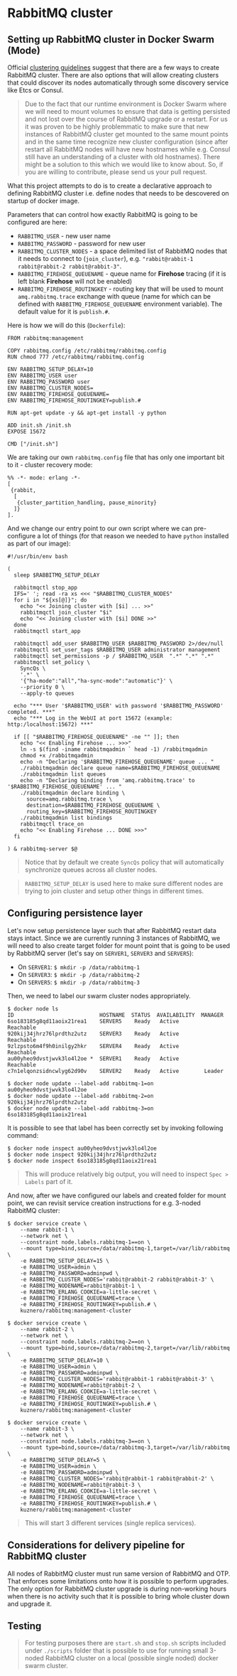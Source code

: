 # RabbitMQ cluster

## Setting up RabbitMQ cluster in Docker Swarm (Mode)

Official [clustering guidelines](https://www.rabbitmq.com/clustering.html)
suggest that there are a few ways to create RabbitMQ cluster. There are also
options that will allow creating clusters that could discover its nodes
automatically through some discovery service like Etcs or Consul.

> Due to the fact that our runtime environment is Docker Swarm where we will
  need to mount volumes to ensure that data is getting persisted and not lost
  over the course of RabbitMQ upgrade or a restart. For us it was proven to be
  highly problemmatic to make sure that new instances of RabbitMQ cluster get
  mounted to the same mount points and in the same time recognize new cluster
  configuration (since after restart all RabbitMQ nodes will have new
  hostnames while e.g. Consul still have an understanding of a cluster with old
  hostnames). There might be a solution to this which we would like to know
  about. So, if you are willing to contribute, please send us your pull request.

What this project attempts to do is to create a declarative approach to defining
RabbitMQ cluster i.e. define nodes that needs to be descovered on startup of
docker image.

Parameters that can control how exactly RabbitMQ is going to be configured are
here:

* `RABBITMQ_USER` - new user name
* `RABBITMQ_PASSWORD` - password for new user
* `RABBITMQ_CLUSTER_NODES` - a space delimited list of RabbitMQ
  nodes that it needs to connect to (`join_cluster`), e.g.
  `"rabbit@rabbit-1 rabbit@rabbit-2 rabbit@rabbit-3"`.
* `RABBITMQ_FIREHOSE_QUEUENAME` - queue name for
  **Firehose** tracing (if it is left blank **Firehose** will not be
  enabled)
* `RABBITMQ_FIREHOSE_ROUTINGKEY` - routing key that will be
  used to mount `amq.rabbitmq.trace` exchange with queue (name for
  which can be defined with `RABBITMQ_FIREHOSE_QUEUENAME`
  environment variable). The default value for it is `publish.#`.

Here is how we will do this (`Dockerfile`):

```{.Dockerfile}
FROM rabbitmq:management

COPY rabbitmq.config /etc/rabbitmq/rabbitmq.config
RUN chmod 777 /etc/rabbitmq/rabbitmq.config

ENV RABBITMQ_SETUP_DELAY=10
ENV RABBITMQ_USER user
ENV RABBITMQ_PASSWORD user
ENV RABBITMQ_CLUSTER_NODES=
ENV RABBITMQ_FIREHOSE_QUEUENAME=
ENV RABBITMQ_FIREHOSE_ROUTINGKEY=publish.#

RUN apt-get update -y && apt-get install -y python

ADD init.sh /init.sh
EXPOSE 15672

CMD ["/init.sh"]
```

We are taking our own `rabbitmq.config` file that has only one
important bit to it - cluster recovery mode:

```{.erlang}
%% -*- mode: erlang -*-
[
 {rabbit,
  [
   {cluster_partition_handling, pause_minority}
  ]}
].
```

And we change our entry point to our own script where we can pre-configure a lot
of things (for that reason we needed to have `python` installed as
part of our image):

```{.bash}
#!/usr/bin/env bash

(
  sleep $RABBITMQ_SETUP_DELAY

  rabbitmqctl stop_app
  IFS=' '; read -ra xs <<< "$RABBITMQ_CLUSTER_NODES"
  for i in "${xs[@]}"; do
    echo "<< Joining cluster with [$i] ... >>"
    rabbitmqctl join_cluster "$i"
    echo "<< Joining cluster with [$i] DONE >>"
  done
  rabbitmqctl start_app

  rabbitmqctl add_user $RABBITMQ_USER $RABBITMQ_PASSWORD 2>/dev/null
  rabbitmqctl set_user_tags $RABBITMQ_USER administrator management
  rabbitmqctl set_permissions -p / $RABBITMQ_USER  ".*" ".*" ".*"
  rabbitmqctl set_policy \
    SyncQs \
    '.*' \
    '{"ha-mode":"all","ha-sync-mode":"automatic"}' \
    --priority 0 \
    --apply-to queues

  echo "*** User '$RABBITMQ_USER' with password '$RABBITMQ_PASSWORD' completed. ***"
  echo "*** Log in the WebUI at port 15672 (example: http:/localhost:15672) ***"

  if [[ "$RABBITMQ_FIREHOSE_QUEUENAME" -ne "" ]]; then
    echo "<< Enabling Firehose ... >>>"
    ln -s $(find -iname rabbitmqadmin ` head -1) /rabbitmqadmin
    chmod +x /rabbitmqadmin
    echo -n "Declaring '$RABBITMQ_FIREHOSE_QUEUENAME' queue ... "
    ./rabbitmqadmin declare queue name=$RABBITMQ_FIREHOSE_QUEUENAME
    ./rabbitmqadmin list queues
    echo -n "Declaring binding from 'amq.rabbitmq.trace' to '$RABBITMQ_FIREHOSE_QUEUENAME' ... "
    ./rabbitmqadmin declare binding \
      source=amq.rabbitmq.trace \
      destination=$RABBITMQ_FIREHOSE_QUEUENAME \
      routing_key=$RABBITMQ_FIREHOSE_ROUTINGKEY
    ./rabbitmqadmin list bindings
    rabbitmqctl trace_on
    echo "<< Enabling Firehose ... DONE >>>"
  fi

) & rabbitmq-server $@
```

> Notice that by default we create `SyncQs` policy that will
  automatically synchronize queues across all cluster nodes.

> `RABBITMQ_SETUP_DELAY` is used here to make sure different nodes are
  trying to join cluster and setup other things in different times.

## Configuring persistence layer

Let's now setup persistence layer such that after RabbitMQ restart data stays
intact. Since we are currently running 3 instances of RabbitMQ, we will need to
also create target folder for mount point that is going to be used by RabbitMQ
server (let's say on `SERVER1`, `SERVER3` and
`SERVER5`):

* On `SERVER1`: `$ mkdir -p /data/rabbitmq-1`
* On `SERVER3`: `$ mkdir -p /data/rabbitmq-2`
* On `SERVER5`: `$ mkdir -p /data/rabbitmq-3`

Then, we need to label our swarm cluster nodes appropriately.

```{.bash}
$ docker node ls
ID                           HOSTNAME  STATUS  AVAILABILITY  MANAGER
6so183185g8qd11aoix21rea1    SERVER5    Ready   Active        Reachable
920kij34jhrz76lprdthz2utz    SERVER3    Ready   Active        Reachable
9zlzpsto6m4f9h0inilgy2hkr    SERVER4    Ready   Active        Reachable
au00yheo9dvstjwvk3lo4l2oe *  SERVER1    Ready   Active        Reachable
c7n1elqonzsidncwlyg62d90v    SERVER2    Ready   Active        Leader

$ docker node update --label-add rabbitmq-1=on au00yheo9dvstjwvk3lo4l2oe
$ docker node update --label-add rabbitmq-2=on 920kij34jhrz76lprdthz2utz
$ docker node update --label-add rabbitmq-3=on 6so183185g8qd11aoix21rea1
```

It is possible to see that label has been correctly set by invoking following
command:

```{.bash}
$ docker node inspect au00yheo9dvstjwvk3lo4l2oe
$ docker node inspect 920kij34jhrz76lprdthz2utz
$ docker node inspect 6so183185g8qd11aoix21rea1
```

> This will produce relatively big output, you will need to inspect
  `Spec > Labels` part of it.

And now, after we have configured our labels and created folder for mount point,
we can revisit service creation instructions for e.g. 3-noded RabbitMQ cluster:

```{.bash}
$ docker service create \
    --name rabbit-1 \
    --network net \
    --constraint node.labels.rabbitmq-1==on \
    --mount type=bind,source=/data/rabbitmq-1,target=/var/lib/rabbitmq \
    -e RABBITMQ_SETUP_DELAY=15 \
    -e RABBITMQ_USER=admin \
    -e RABBITMQ_PASSWORD=adminpwd \
    -e RABBITMQ_CLUSTER_NODES='rabbit@rabbit-2 rabbit@rabbit-3' \
    -e RABBITMQ_NODENAME=rabbit@rabbit-1 \
    -e RABBITMQ_ERLANG_COOKIE=a-little-secret \
    -e RABBITMQ_FIREHOSE_QUEUENAME=trace \
    -e RABBITMQ_FIREHOSE_ROUTINGKEY=publish.# \
    kuznero/rabbitmq:management-cluster

$ docker service create \
    --name rabbit-2 \
    --network net \
    --constraint node.labels.rabbitmq-2==on \
    --mount type=bind,source=/data/rabbitmq-2,target=/var/lib/rabbitmq \
    -e RABBITMQ_SETUP_DELAY=10 \
    -e RABBITMQ_USER=admin \
    -e RABBITMQ_PASSWORD=adminpwd \
    -e RABBITMQ_CLUSTER_NODES='rabbit@rabbit-1 rabbit@rabbit-3' \
    -e RABBITMQ_NODENAME=rabbit@rabbit-2 \
    -e RABBITMQ_ERLANG_COOKIE=a-little-secret \
    -e RABBITMQ_FIREHOSE_QUEUENAME=trace \
    -e RABBITMQ_FIREHOSE_ROUTINGKEY=publish.# \
    kuznero/rabbitmq:management-cluster

$ docker service create \
    --name rabbit-3 \
    --network net \
    --constraint node.labels.rabbitmq-3==on \
    --mount type=bind,source=/data/rabbitmq-3,target=/var/lib/rabbitmq \
    -e RABBITMQ_SETUP_DELAY=5 \
    -e RABBITMQ_USER=admin \
    -e RABBITMQ_PASSWORD=adminpwd \
    -e RABBITMQ_CLUSTER_NODES='rabbit@rabbit-1 rabbit@rabbit-2' \
    -e RABBITMQ_NODENAME=rabbit@rabbit-3 \
    -e RABBITMQ_ERLANG_COOKIE=a-little-secret \
    -e RABBITMQ_FIREHOSE_QUEUENAME=trace \
    -e RABBITMQ_FIREHOSE_ROUTINGKEY=publish.# \
    kuznero/rabbitmq:management-cluster
```

> This will start 3 different services (single replica services).

## Considerations for delivery pipeline for RabbitMQ cluster

All nodes of RabbitMQ cluster must run same version of RabbitMQ and OTP. That
enforces some limitations onto how it is possible to perform upgrades.
The only option for RabbitMQ cluster upgrade is during non-working hours when
there is no activity such that it is possible to bring whole cluster down and
upgrade it.

## Testing

> For testing purposes there are `start.sh` and `stop.sh` scripts included under
> `./scripts` folder that is possible to use for running small 3-noded RabbitMQ
> cluster on a local (possible single noded) docker swarm cluster.
